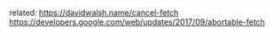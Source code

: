 related:
https://davidwalsh.name/cancel-fetch
https://developers.google.com/web/updates/2017/09/abortable-fetch
